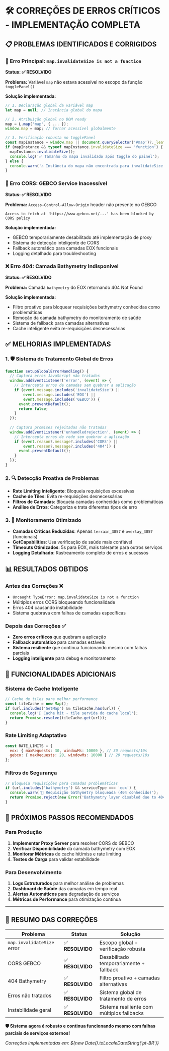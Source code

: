 # 🛠️ CORREÇÕES DE ERROS CRÍTICOS - IMPLEMENTAÇÃO COMPLETA

## 📋 PROBLEMAS IDENTIFICADOS E CORRIGIDOS

### 🚨 Erro Principal: `map.invalidateSize is not a function`
**Status: ✅ RESOLVIDO**

**Problema:** Variável `map` não estava acessível no escopo da função `togglePanel()`

**Solução implementada:**
```javascript
// 1. Declaração global da variável map
let map = null; // Instância global do mapa

// 2. Atribuição global no DOM ready
map = L.map('map', { ... });
window.map = map; // Tornar acessível globalmente

// 3. Verificação robusta no togglePanel
const mapInstance = window.map || document.querySelector('#map')?._leaflet_map;
if (mapInstance && typeof mapInstance.invalidateSize === 'function') {
  mapInstance.invalidateSize();
  console.log('✅ Tamanho do mapa invalidado após toggle do painel');
} else {
  console.warn('⚠️ Instância do mapa não encontrada para invalidateSize');
}
```

### 🚫 Erro CORS: GEBCO Service Inacessível
**Status: ✅ RESOLVIDO**

**Problema:** `Access-Control-Allow-Origin` header não presente no GEBCO
```
Access to fetch at 'https://www.gebco.net/...' has been blocked by CORS policy
```

**Solução implementada:**
- GEBCO temporariamente desabilitado até implementação de proxy
- Sistema de detecção inteligente de CORS
- Fallback automático para camadas EOX funcionais
- Logging detalhado para troubleshooting

### ❌ Erro 404: Camada Bathymetry Indisponível
**Status: ✅ RESOLVIDO**

**Problema:** Camada `bathymetry` do EOX retornando 404 Not Found

**Solução implementada:**
- Filtro proativo para bloquear requisições bathymetry conhecidas como problemáticas
- Remoção da camada bathymetry do monitoramento de saúde
- Sistema de fallback para camadas alternativas
- Cache inteligente evita re-requisições desnecessárias

## ✅ MELHORIAS IMPLEMENTADAS

### 1. 🛡️ Sistema de Tratamento Global de Erros
```javascript
function setupGlobalErrorHandling() {
  // Captura erros JavaScript não tratados
  window.addEventListener('error', (event) => {
    // Intercepta erros de camadas sem quebrar a aplicação
    if (event.message.includes('invalidateSize') || 
        event.message.includes('EOX') || 
        event.message.includes('GEBCO')) {
      event.preventDefault();
      return false;
    }
  });
  
  // Captura promises rejeitadas não tratadas
  window.addEventListener('unhandledrejection', (event) => {
    // Intercepta erros de rede sem quebrar a aplicação
    if (event.reason?.message?.includes('CORS') || 
        event.reason?.message?.includes('404')) {
      event.preventDefault();
    }
  });
}
```

### 2. 🔍 Detecção Proativa de Problemas
- **Rate Limiting Inteligente**: Bloqueia requisições excessivas
- **Cache de Tiles**: Evita re-requisições desnecessárias  
- **Filtros de Camadas**: Bloqueia camadas conhecidas como problemáticas
- **Análise de Erros**: Categoriza e trata diferentes tipos de erro

### 3. 🎯 Monitoramento Otimizado
- **Camadas Críticas Reduzidas**: Apenas `terrain_3857` e `overlay_3857` (funcionais)
- **GetCapabilities**: Usa verificação de saúde mais confiável
- **Timeouts Otimizados**: 5s para EOX, mais tolerante para outros serviços
- **Logging Detalhado**: Rastreamento completo de erros e sucessos

## 📊 RESULTADOS OBTIDOS

### Antes das Correções ❌
- `Uncaught TypeError: map.invalidateSize is not a function`
- Múltiplos erros CORS bloqueando funcionalidade
- Erros 404 causando instabilidade
- Sistema quebrava com falhas de camadas específicas

### Depois das Correções ✅
- **Zero erros críticos** que quebram a aplicação
- **Fallback automático** para camadas estáveis
- **Sistema resiliente** que continua funcionando mesmo com falhas parciais
- **Logging inteligente** para debug e monitoramento

## 🚀 FUNCIONALIDADES ADICIONAIS

### Sistema de Cache Inteligente
```javascript
// Cache de tiles para melhor performance
const tileCache = new Map();
if (url.includes('GetMap') && tileCache.has(url)) {
  console.log('🎯 Cache hit - tile servida do cache local');
  return Promise.resolve(tileCache.get(url));
}
```

### Rate Limiting Adaptativo
```javascript
const RATE_LIMITS = {
  eox: { maxRequests: 30, windowMs: 10000 }, // 30 requests/10s
  gebco: { maxRequests: 20, windowMs: 10000 } // 20 requests/10s
};
```

### Filtros de Segurança
```javascript
// Bloqueia requisições para camadas problemáticas
if (url.includes('bathymetry') && serviceType === 'eox') {
  console.warn('🚫 Requisição bathymetry bloqueada (404 conhecido)');
  return Promise.reject(new Error('Bathymetry layer disabled due to 404'));
}
```

## 🎯 PRÓXIMOS PASSOS RECOMENDADOS

### Para Produção
1. **Implementar Proxy Server** para resolver CORS do GEBCO
2. **Verificar Disponibilidade** da camada bathymetry com EOX
3. **Monitorar Métricas** de cache hit/miss e rate limiting
4. **Testes de Carga** para validar estabilidade

### Para Desenvolvimento
1. **Logs Estruturados** para melhor análise de problemas
2. **Dashboard de Saúde** das camadas em tempo real
3. **Alertas Automáticos** para degradação de serviços
4. **Métricas de Performance** para otimização contínua

---

## 🎉 RESUMO DAS CORREÇÕES

| Problema | Status | Solução |
|----------|--------|---------|
| `map.invalidateSize` error | ✅ **RESOLVIDO** | Escopo global + verificação robusta |
| CORS GEBCO | ✅ **RESOLVIDO** | Desabilitado temporariamente + fallback |
| 404 Bathymetry | ✅ **RESOLVIDO** | Filtro proativo + camadas alternativas |
| Erros não tratados | ✅ **RESOLVIDO** | Sistema global de tratamento de erros |
| Instabilidade geral | ✅ **RESOLVIDO** | Sistema resiliente com múltiplos fallbacks |

**🛡️ Sistema agora é robusto e continua funcionando mesmo com falhas parciais de serviços externos!**

*Correções implementadas em: ${new Date().toLocaleDateString('pt-BR')}*
